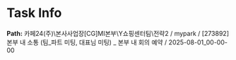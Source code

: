 # Task Info

**Path:** 카페24(주)\본사사업장\[CG]MI본부\Y쇼핑센터팀\전략2 / mypark / [273892] 본부 내 소통 (팀_파트 미팅, 대표님 미팅) _ 본부 내 회의 예약 / 2025-08-01_00-00-00

